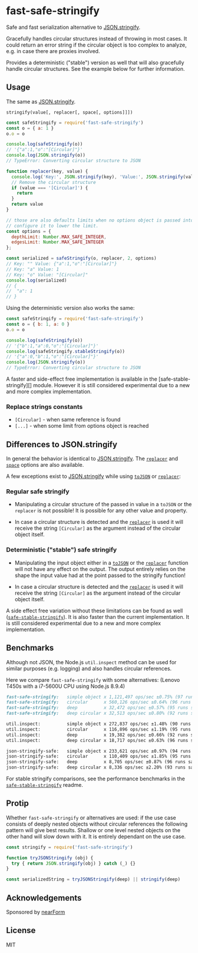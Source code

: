 # fast-safe-stringify

Safe and fast serialization alternative to [JSON.stringify][].

Gracefully handles circular structures instead of throwing in most cases.
It could return an error string if the circular object is too complex to analyze,
e.g. in case there are proxies involved.

Provides a deterministic ("stable") version as well that will also gracefully
handle circular structures. See the example below for further information.

## Usage

The same as [JSON.stringify][].

`stringify(value[, replacer[, space[, options]]])`

```js
const safeStringify = require('fast-safe-stringify')
const o = { a: 1 }
o.o = o

console.log(safeStringify(o))
// '{"a":1,"o":"[Circular]"}'
console.log(JSON.stringify(o))
// TypeError: Converting circular structure to JSON

function replacer(key, value) {
  console.log('Key:', JSON.stringify(key), 'Value:', JSON.stringify(value))
  // Remove the circular structure
  if (value === '[Circular]') {
    return
  }
  return value
}

// those are also defaults limits when no options object is passed into safeStringify
// configure it to lower the limit.
const options = {
  depthLimit: Number.MAX_SAFE_INTEGER,
  edgesLimit: Number.MAX_SAFE_INTEGER
};

const serialized = safeStringify(o, replacer, 2, options)
// Key: "" Value: {"a":1,"o":"[Circular]"}
// Key: "a" Value: 1
// Key: "o" Value: "[Circular]"
console.log(serialized)
// {
//  "a": 1
// }
```


Using the deterministic version also works the same:

```js
const safeStringify = require('fast-safe-stringify')
const o = { b: 1, a: 0 }
o.o = o

console.log(safeStringify(o))
// '{"b":1,"a":0,"o":"[Circular]"}'
console.log(safeStringify.stableStringify(o))
// '{"a":0,"b":1,"o":"[Circular]"}'
console.log(JSON.stringify(o))
// TypeError: Converting circular structure to JSON
```

A faster and side-effect free implementation is available in the
[safe-stable-stringify][] module. However it is still considered experimental
due to a new and more complex implementation.

### Replace strings constants

- `[Circular]` - when same reference is found
- `[...]` - when some limit from options object is reached

## Differences to JSON.stringify

In general the behavior is identical to [JSON.stringify][]. The [`replacer`][]
and [`space`][] options are also available.

A few exceptions exist to [JSON.stringify][] while using [`toJSON`][] or
[`replacer`][]:

### Regular safe stringify

- Manipulating a circular structure of the passed in value in a `toJSON` or the
  `replacer` is not possible! It is possible for any other value and property.

- In case a circular structure is detected and the [`replacer`][] is used it
  will receive the string `[Circular]` as the argument instead of the circular
  object itself.

### Deterministic ("stable") safe stringify

- Manipulating the input object either in a [`toJSON`][] or the [`replacer`][]
  function will not have any effect on the output. The output entirely relies on
  the shape the input value had at the point passed to the stringify function!

- In case a circular structure is detected and the [`replacer`][] is used it
  will receive the string `[Circular]` as the argument instead of the circular
  object itself.

A side effect free variation without these limitations can be found as well
([`safe-stable-stringify`][]). It is also faster than the current
implementation. It is still considered experimental due to a new and more
complex implementation.

## Benchmarks

Although not JSON, the Node.js `util.inspect` method can be used for similar
purposes (e.g. logging) and also handles circular references.

Here we compare `fast-safe-stringify` with some alternatives:
(Lenovo T450s with a i7-5600U CPU using Node.js 8.9.4)

```md
fast-safe-stringify:   simple object x 1,121,497 ops/sec ±0.75% (97 runs sampled)
fast-safe-stringify:   circular      x 560,126 ops/sec ±0.64% (96 runs sampled)
fast-safe-stringify:   deep          x 32,472 ops/sec ±0.57% (95 runs sampled)
fast-safe-stringify:   deep circular x 32,513 ops/sec ±0.80% (92 runs sampled)

util.inspect:          simple object x 272,837 ops/sec ±1.48% (90 runs sampled)
util.inspect:          circular      x 116,896 ops/sec ±1.19% (95 runs sampled)
util.inspect:          deep          x 19,382 ops/sec ±0.66% (92 runs sampled)
util.inspect:          deep circular x 18,717 ops/sec ±0.63% (96 runs sampled)

json-stringify-safe:   simple object x 233,621 ops/sec ±0.97% (94 runs sampled)
json-stringify-safe:   circular      x 110,409 ops/sec ±1.85% (95 runs sampled)
json-stringify-safe:   deep          x 8,705 ops/sec ±0.87% (96 runs sampled)
json-stringify-safe:   deep circular x 8,336 ops/sec ±2.20% (93 runs sampled)
```

For stable stringify comparisons, see the performance benchmarks in the
[`safe-stable-stringify`][] readme.

## Protip

Whether `fast-safe-stringify` or alternatives are used: if the use case
consists of deeply nested objects without circular references the following
pattern will give best results.
Shallow or one level nested objects on the other hand will slow down with it.
It is entirely dependant on the use case.

```js
const stringify = require('fast-safe-stringify')

function tryJSONStringify (obj) {
  try { return JSON.stringify(obj) } catch (_) {}
}

const serializedString = tryJSONStringify(deep) || stringify(deep)
```

## Acknowledgements

Sponsored by [nearForm](http://nearform.com)

## License

MIT

[`replacer`]: https://developer.mozilla.org/en-US/docs/Web/JavaScript/Reference/Global_Objects/JSON/stringify#The%20replacer%20parameter
[`safe-stable-stringify`]: https://github.com/BridgeAR/safe-stable-stringify
[`space`]: https://developer.mozilla.org/en-US/docs/Web/JavaScript/Reference/Global_Objects/JSON/stringify#The%20space%20argument
[`toJSON`]: https://developer.mozilla.org/en-US/docs/Web/JavaScript/Reference/Global_Objects/JSON/stringify#toJSON()_behavior
[benchmark]: https://github.com/epoberezkin/fast-json-stable-stringify/blob/67f688f7441010cfef91a6147280cc501701e83b/benchmark
[JSON.stringify]: https://developer.mozilla.org/en-US/docs/Web/JavaScript/Reference/Global_Objects/JSON/stringify

